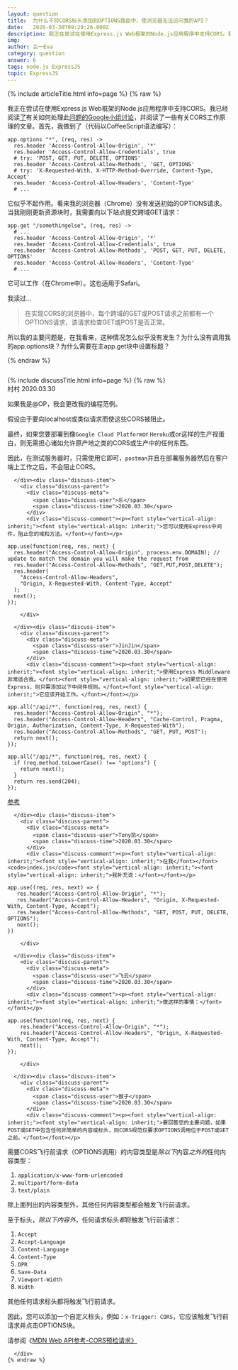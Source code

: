 ```yaml
---
layout: question
title:  为什么不将CORS标头添加到OPTIONS路由中，使浏览器无法访问我的API？
date:   2020-03-30T09:29:26.000Z
description: 我正在尝试在使用Express.js Web框架的Node.js应用程序中支持CORS。我已经阅读了有关如何处理此问题的Google小组讨论，并阅读了一些...
img: 
author: 古一Eva
category: question
answer: 6
tags: node.js ExpressJS
topic: ExpressJS
---
```

<div class="article-root">
  <div class="article">
    {% include articleTitle.html info=page %}
    {% raw %}
    <div class="article-content"><p><font style="vertical-align: inherit;"><font style="vertical-align: inherit;">我正在尝试在使用Express.js Web框架的Node.js应用程序中支持CORS。</font><font style="vertical-align: inherit;">我已经阅读</font></font><a href="http://groups.google.com/group/express-js/browse_thread/thread/71db58df2c74d06a" rel="noreferrer"><font style="vertical-align: inherit;"><font style="vertical-align: inherit;">了</font></font></a><font style="vertical-align: inherit;"><font style="vertical-align: inherit;">有关如何处理此</font><a href="http://groups.google.com/group/express-js/browse_thread/thread/71db58df2c74d06a" rel="noreferrer"><font style="vertical-align: inherit;">问题的Google小组讨论</font></a><font style="vertical-align: inherit;">，并阅读了一些有关CORS工作原理的文章。</font><font style="vertical-align: inherit;">首先，我做到了（代码以CoffeeScript语法编写）：</font></font></p>

<pre><code>app.options "*", (req, res) -&gt;<font></font>
  res.header 'Access-Control-Allow-Origin', '*'<font></font>
  res.header 'Access-Control-Allow-Credentials', true<font></font>
  # try: 'POST, GET, PUT, DELETE, OPTIONS'<font></font>
  res.header 'Access-Control-Allow-Methods', 'GET, OPTIONS'<font></font>
  # try: 'X-Requested-With, X-HTTP-Method-Override, Content-Type, Accept'<font></font>
  res.header 'Access-Control-Allow-Headers', 'Content-Type'<font></font>
  # ...<font></font>
</code></pre>

<p><font style="vertical-align: inherit;"><font style="vertical-align: inherit;">它似乎不起作用。</font><font style="vertical-align: inherit;">看来我的浏览器（Chrome）没有发送初始的OPTIONS请求。</font><font style="vertical-align: inherit;">当我刚刚更新资源块时，我需要向以下站点提交跨域GET请求：</font></font></p>

<pre><code>app.get "/somethingelse", (req, res) -&gt;<font></font>
  # ...<font></font>
  res.header 'Access-Control-Allow-Origin', '*'<font></font>
  res.header 'Access-Control-Allow-Credentials', true<font></font>
  res.header 'Access-Control-Allow-Methods', 'POST, GET, PUT, DELETE, OPTIONS'<font></font>
  res.header 'Access-Control-Allow-Headers', 'Content-Type'<font></font>
  # ...<font></font>
</code></pre>

<p><font style="vertical-align: inherit;"><font style="vertical-align: inherit;">它可以工作（在Chrome中）。</font><font style="vertical-align: inherit;">这也适用于Safari。</font></font></p>

<p><font style="vertical-align: inherit;"><font style="vertical-align: inherit;">我读过...</font></font></p>

<blockquote>
  <p><font style="vertical-align: inherit;"><font style="vertical-align: inherit;">在实现CORS的浏览器中，每个跨域的GET或POST请求之前都有一个OPTIONS请求，该请求检查GET或POST是否正常。</font></font></p>
</blockquote>

<p><font style="vertical-align: inherit;"><font style="vertical-align: inherit;">所以我的主要问题是，在我看来，这种情况怎么似乎没有发生？</font><font style="vertical-align: inherit;">为什么没有调用我的app.options块？</font><font style="vertical-align: inherit;">为什么需要在主app.get块中设置标题？</font></font></p></div>
    {% endraw %}
  </div>
  <p style="height: 0;width:0;overflow: hidden;"> 第3849篇《为什么不将CORS标头添加到OPTIONS路由中，使浏览器无法访问我的API？》来自Winter(https://github.com/aiyld/aiyld.github.io)的站点</p>
  <div class="discuss-wrapper">
    {% include discussTitle.html info=page %}
    {% raw %}
    <div class="discuss-item">
        <div class="discuss-parent">
          <div class="discuss-meta">
            <span class="discuss-user">村村</span>
            <span class="discuss-time">2020.03.30</span>
          </div>
          <div class="discuss-comment"><p><font style="vertical-align: inherit;"><font style="vertical-align: inherit;">如果我是@OP，我会更改我的编程范例。</font></font></p>

<p><font style="vertical-align: inherit;"><font style="vertical-align: inherit;">假设由于要向localhost或类似请求而使这些CORS被阻止。</font></font></p>

<p><font style="vertical-align: inherit;"><font style="vertical-align: inherit;">最终，如果您要部署到像</font></font><code>Google Cloud Platform</code><font style="vertical-align: inherit;"><font style="vertical-align: inherit;">or </font></font><code>Heroku</code><font style="vertical-align: inherit;"><font style="vertical-align: inherit;">或</font><font style="vertical-align: inherit;">or这样的生产视蛋白</font><font style="vertical-align: inherit;">，则无需担心诸如允许原产地之类的CORS或生产中的任何东西。</font></font></p>

<p><font style="vertical-align: inherit;"><font style="vertical-align: inherit;">因此，在测试服务器时，只需使用它即可，</font></font><code>postman</code><font style="vertical-align: inherit;"><font style="vertical-align: inherit;">并且在部署服务器然后在客户端上工作之后，不会阻止CORS。</font></font></p></div>
        </div>
        
      </div><div class="discuss-item">
        <div class="discuss-parent">
          <div class="discuss-meta">
            <span class="discuss-user">乐</span>
            <span class="discuss-time">2020.03.30</span>
          </div>
          <div class="discuss-comment"><p><font style="vertical-align: inherit;"><font style="vertical-align: inherit;">您可以使用Express中间件，阻止您的域和方法。</font></font></p>

<pre><code>app.use(function(req, res, next) {<font></font>
  res.header("Access-Control-Allow-Origin", process.env.DOMAIN); // update to match the domain you will make the request from<font></font>
  res.header("Access-Control-Allow-Methods", "GET,PUT,POST,DELETE");<font></font>
  res.header(<font></font>
    "Access-Control-Allow-Headers",<font></font>
    "Origin, X-Requested-With, Content-Type, Accept"<font></font>
  );<font></font>
  next();<font></font>
});<font></font>
</code></pre></div>
        </div>
        
      </div><div class="discuss-item">
        <div class="discuss-parent">
          <div class="discuss-meta">
            <span class="discuss-user">JinJin</span>
            <span class="discuss-time">2020.03.30</span>
          </div>
          <div class="discuss-comment"><p><font style="vertical-align: inherit;"><font style="vertical-align: inherit;">使用Express Middleware非常适合我。</font><font style="vertical-align: inherit;">如果您已经在使用Express，则只需添加以下中间件规则。</font><font style="vertical-align: inherit;">它应该开始工作。</font></font></p>

<pre><code>app.all("/api/*", function(req, res, next) {<font></font>
  res.header("Access-Control-Allow-Origin", "*");<font></font>
  res.header("Access-Control-Allow-Headers", "Cache-Control, Pragma, Origin, Authorization, Content-Type, X-Requested-With");<font></font>
  res.header("Access-Control-Allow-Methods", "GET, PUT, POST");<font></font>
  return next();<font></font>
});<font></font>
<font></font>
app.all("/api/*", function(req, res, next) {<font></font>
  if (req.method.toLowerCase() !== "options") {<font></font>
    return next();<font></font>
  }<font></font>
  return res.send(204);<font></font>
});<font></font>
</code></pre>

<p><a href="https://williambert.online/2013/06/allow-cors-with-localhost-in-chrome/" rel="nofollow noreferrer"><font style="vertical-align: inherit;"><font style="vertical-align: inherit;">参考</font></font></a></p></div>
        </div>
        
      </div><div class="discuss-item">
        <div class="discuss-parent">
          <div class="discuss-meta">
            <span class="discuss-user">Tony凯</span>
            <span class="discuss-time">2020.03.30</span>
          </div>
          <div class="discuss-comment"><p><font style="vertical-align: inherit;"><font style="vertical-align: inherit;">在我</font></font><code>index.js</code><font style="vertical-align: inherit;"><font style="vertical-align: inherit;">我补充说：</font></font></p>

<pre><code>app.use((req, res, next) =&gt; {<font></font>
   res.header("Access-Control-Allow-Origin", "*");<font></font>
   res.header("Access-Control-Allow-Headers", "Origin, X-Requested-With, Content-Type, Accept");<font></font>
   res.header("Access-Control-Allow-Methods", "GET, POST, PUT, DELETE, OPTIONS");<font></font>
   next();<font></font>
}) <font></font>
</code></pre></div>
        </div>
        
      </div><div class="discuss-item">
        <div class="discuss-parent">
          <div class="discuss-meta">
            <span class="discuss-user">飞云</span>
            <span class="discuss-time">2020.03.30</span>
          </div>
          <div class="discuss-comment"><p><font style="vertical-align: inherit;"><font style="vertical-align: inherit;">做这样的事情：</font></font></p>

<pre><code>app.use(function(req, res, next) {<font></font>
    res.header("Access-Control-Allow-Origin", "*");<font></font>
    res.header("Access-Control-Allow-Headers", "Origin, X-Requested-With, Content-Type, Accept");<font></font>
    next();<font></font>
});<font></font>
</code></pre></div>
        </div>
        
      </div><div class="discuss-item">
        <div class="discuss-parent">
          <div class="discuss-meta">
            <span class="discuss-user">猴子</span>
            <span class="discuss-time">2020.03.30</span>
          </div>
          <div class="discuss-comment"><p><font style="vertical-align: inherit;"><font style="vertical-align: inherit;">要回答您的主要问题，如果POST或GET中包含任何非简单的内容或标头，则CORS规范仅要求OPTIONS调用位于POST或GET之前。</font></font></p>

<p><font style="vertical-align: inherit;"><font style="vertical-align: inherit;">需要CORS飞行前请求（OPTIONS调用）的内容类型是</font></font><em><font style="vertical-align: inherit;"><font style="vertical-align: inherit;">除以下</font></font></em><font style="vertical-align: inherit;"><font style="vertical-align: inherit;">内容</font><em><font style="vertical-align: inherit;">之外的</font></em><font style="vertical-align: inherit;">任何内容类型</font><font style="vertical-align: inherit;">：</font></font></p>

<ol>
<li><code>application/x-www-form-urlencoded</code></li>
<li><code>multipart/form-data</code></li>
<li><code>text/plain</code></li>
</ol>

<p><font style="vertical-align: inherit;"><font style="vertical-align: inherit;">除上面列出的内容类型外，其他任何内容类型都会触发飞行前请求。</font></font></p>

<p><font style="vertical-align: inherit;"><font style="vertical-align: inherit;">至于标头，</font></font><em><font style="vertical-align: inherit;"><font style="vertical-align: inherit;">除以下内容外</font></font></em><font style="vertical-align: inherit;"><font style="vertical-align: inherit;">，任何请求标头</font><em><font style="vertical-align: inherit;">都</font></em><font style="vertical-align: inherit;">将触发飞行前请求：</font></font></p>

<ol>
<li><code>Accept</code></li>
<li><code>Accept-Language</code></li>
<li><code>Content-Language</code></li>
<li><code>Content-Type</code></li>
<li><code>DPR</code></li>
<li><code>Save-Data</code></li>
<li><code>Viewport-Width</code></li>
<li><code>Width</code></li>
</ol>

<p><font style="vertical-align: inherit;"><font style="vertical-align: inherit;">其他任何请求标头都将触发飞行前请求。</font></font></p>

<p><font style="vertical-align: inherit;"><font style="vertical-align: inherit;">因此，您可以添加一个自定义标头，例如：</font></font><code>x-Trigger: CORS</code><font style="vertical-align: inherit;"><font style="vertical-align: inherit;">，它应该触发飞行前请求并点击OPTIONS块。</font></font></p>

<p><font style="vertical-align: inherit;"><font style="vertical-align: inherit;">请参阅《</font></font><a href="https://developer.mozilla.org/en-US/docs/Web/HTTP/CORS#Preflighted_requests" rel="noreferrer"><font style="vertical-align: inherit;"><font style="vertical-align: inherit;">MDN Web API参考-CORS预检请求》</font></font></a></p></div>
        </div>
        
      </div>
    {% endraw %}
  </div>
<div>
